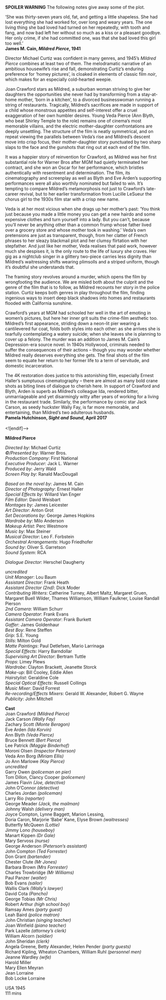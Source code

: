 



**SPOILER WARNING** The following notes give away some of the plot.

‘She was thirty-seven years old, fat, and getting a little shapeless. She had lost everything she had worked for, over long and weary years. The one living thing she bad loved had turned on her repeatedly, with tooth and fang, and now bad left her without so much as a kiss or a pleasant goodbye. Her only crime, if she had committed one, was that she bad loved this girl too well.’  
**James M. Cain, _Mildred Pierce_, 1941**  

Director Michael Curtiz was confident in many genres, and 1945’s _Mildred Pierce_ combines at least two of them. The melodramatic narrative of an ambitious housewife’s rise and fall, demonstrating Curtiz’s enduring preference for ‘homey pictures’, is cloaked in elements of classic film _noir_, which makes for an especially cold-hearted weepie.

Joan Crawford stars as Mildred, a suburban woman striving to give her daughters the opportunities she never had by transforming from a stay-at-home mother, ‘born in a kitchen’, to a divorced businesswoman running a string of restaurants. Tragically, Mildred’s sacrifices are made in support of a child whose monstrous appetites and self-interest offer a cruel exaggeration of her own humbler desires. Young Veda Pierce (Ann Blyth, who beat Shirley Temple to the role) remains one of cinema’s most memorable villains, and the electric mother-daughter confrontations are deeply unsettling. The structure of the film is neatly symmetrical, and on repeat viewing the parallels between Veda’s rise and Mildred’s descent move into crisp focus, their mother-daughter story punctuated by two sharp slaps to the face and the gunshots that ring out at each end of the film.

It was a happier story of reinvention for Crawford, as Mildred was her first substantial role for Warner Bros after MGM had quietly terminated her contract, and she won an Oscar for her performance, which bristles authentically with resentment and determination. The film, its cinematography and screenplay as well as Blyth and Eve Arden’s supporting performances were all also worthily nominated but failed to win. It’s tempting to compare Mildred’s metamorphosis not just to Crawford’s late-career revival, but to her earlier transformation from Lucille LeSueur the chorus girl to the 1930s film star with a crisp new name.

Veda is at her most vicious when she drags up her mother’s past: ‘You think just because you made a little money you can get a new hairdo and some expensive clothes and turn yourself into a lady. But you can’t, because you’ll never be anything other than a common frump whose father lived over a grocery store and whose mother took in washing.’ Veda’s own pretensions are just as transparent, though, from her clatter of French phrases to her sleazy blackmail plot and her clumsy flirtation with her stepfather. And just like her mother, Veda realises that paid work, however much she despises it, is the only route to the life of luxury she craves. Her gig as a nightclub singer in a glittery two-piece carries less dignity than Mildred’s waitressing shifts wearing plimsolls and a striped uniform, though it’s doubtful she understands that.

The framing story revolves around a murder, which opens the film by wrongfooting the audience. We are misled both about the culprit and the genre of the film that is to follow, as Mildred recounts her story in the police station. Curtiz keeps both genres in play throughout the film, finding ingenious ways to insert deep black shadows into homes and restaurants flooded with California sunshine.

Crawford’s years at MGM had schooled her well in the art of emoting in women’s pictures, but here her inner grit suits the crime-film aesthetic too. Mildred’s first appearance, striding down a neon-lit pier wearing a cantilevered fur coat, folds both styles into each other: as she arrives she is tearfully contemplating a watery suicide; when she leaves she is planning to cover up a felony. The murder was an addition to James M. Cain’s Depression-era source novel. In 1940s Hollywood, criminals needed to suffer the consequences of their actions – though you may wonder whether Mildred really deserves everything she gets. The final shots of the film seem to equate her return to her former life to a term of servitude, and domestic incarceration.

The 4K restoration does justice to this astonishing film, especially Ernest Haller’s sumptuous cinematography – there are almost as many bold crane shots as biting lines of dialogue to cherish here. In support of Crawford and Blyth, Arden is superb as Mildred’s colleague Ida, rendered bitter, unmarriageable and yet disarmingly witty after years of working for a living in the restaurant trade. Similarly, the performance by comic star Jack Carson, as seedy huckster Wally Fay, is far more memorable, and entertaining, than Mildred’s two adulterous husbands.  
**Pamela Hutchinson, _Sight and Sound_, April 2017**  
<br>
<![endif]-->

**Mildred Pierce**

_Directed by_: Michael Curtiz  
_©/Presented by_: Warner Bros.  
_Production Company_: First National  
_Executive Producer_: Jack L. Warner  
_Produced by_: Jerry Wald  
_Screen Play by_: Ranald MacDougall

_Based on the novel by_: James M. Cain  
_Director of Photography_: Ernest Haller  
_Special Effects by_: Willard Van Enger  
_Film Editor_: David Weisbart  
_Montages by_: James Leicester  
_Art Director_: Anton Grot  
_Set Decorations by_: George James Hopkins  
_Wardrobe by_: Milo Anderson  
_Makeup Artist_: Perc Westmore  
_Music by_: Max Steiner  
_Musical Director_: Leo F. Forbstein  
_Orchestral Arrangements_: Hugo Friedhofer  
_Sound by_: Oliver S. Garretson  
_Sound System_: RCA

_Dialogue Director_: Herschel Daugherty

_uncredited_  
_Unit Manager_: Lou Baum  
_Assistant Director_: Frank Heath  
_Assistant Director (2nd)_: Dick Moder  
_Contributing Writers_: Catherine Turney, Albert Maltz, Margaret Gruen, Margaret Buell Wilder, Thames Williamson, William Faulkner, Louise Randall Pierson  
_2nd Camera_: William Schurr  
_Camera Operator_: Frank Evans  
_Assistant Camera Operator_: Frank Burkett  
_Gaffer_: James Goldenhaur  
_Best Boy_: Rene Steffen  
_Grip_: S.E. Young  
_Stills_: Milton Gold  
_Matte Paintings_: Paul Detlefsen, Mario Larrinaga  
_Special Effects_: Harry Barndollar  
_Supervising Art Director_: Bertram Tuttle  
_Props_: Limey Plews  
_Wardrobe_: Clayton Brackett, Jeanette Storck  
_Make-up_: Bill Cooley, Eddie Allen  
_Hairstylist_: Geraldine Cole  
_Special Optical Effects_: Russell Collings  
_Music Mixer_: David Forrest  
_Re-recording/Effects Mixers_: Gerald W. Alexander, Robert G. Wayne  
_Publicity_: John Mitchell  

**Cast**    
Joan Crawford _(Mildred Pierce)_  
Jack Carson _(Wally Fay)_  
Zachary Scott _(Monte Beragon)_  
Eve Arden _(Ida Korvin)_  
Ann Blyth _(Veda Pierce)_  
Bruce Bennett _(Bert Pierce)_  
Lee Patrick _(Maggie Binderhof)_  
Moroni Olsen _(Inspector Peterson)_  
Veda Ann Borg _(Miriam Ellis)_  
Jo Ann Marlowe _(Kay Pierce)_  
_uncredited_  
Garry Owen _(policeman on pier)_  
Tom Dillon, Clancy Cooper _(policemen)_  
James Flavin _(Joe, detective)_  
John O’Connor _(detective)_  
Charles Jordan _(policeman)_  
Larry Rio _(reporter)_  
George Meader _(Jack, the mailman)_  
Johnny Walsh _(delivery man)_  
Joyce Compton, Lynne Baggett, Marion Lessing,  
Doria Caron, Marjorie ‘Babe’ Kane, Elyse Brown _(waitresses)_  
Butterfly McQueen _(Lottie)_  
Jimmy Lono _(houseboy)_  
Manart Kippen _(Dr Gale)_  
Mary Servoss _(nurse)_  
George Anderson _(Peterson’s assistant)_  
John Compton _(Ted Forrester)_  
Don Grant _(bartender)_  
Chester Clute _(Mr Jones)_  
Barbara Brown _(Mrs Forrester)_  
Charles Trowbridge _(Mr Williams)_  
Paul Panzer _(waiter)_  
Bob Evans _(sailor)_  
Wallis Clark _(Wally’s lawyer)_  
David Cota _(Pancho)_  
George Tobias _(Mr Chris)_  
Robert Arthur _(high school boy)_  
Ramsay Ames _(party guest)_  
Leah Baird _(police matron)_  
John Christian _(singing teacher)_  
Joan Winfield _(piano teacher)_  
Park Lazelle _(attorney’s clerk)_  
William Alcorn _(soldier)_  
John Sheridan _(clerk)_  
Angela Greene, Betty Alexander, Helen Pender _(party guests)_  
Richard Kipling,  Wheaton Chambers,  William Ruhl _(personnel men)_  
Jeanne Wardley _(wife)_  
Harold Miller  
Mary Ellen Meyran  
Jean Lorraine  
Bob Locke Lorraine  

USA 1945  
111 mins  
<!--stackedit_data:
eyJoaXN0b3J5IjpbMTkwMTI1OTcxXX0=
-->